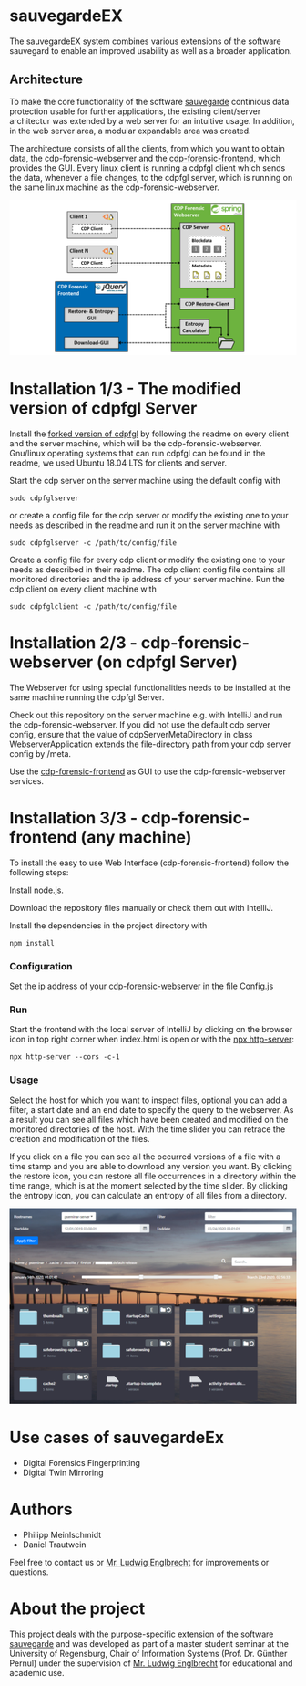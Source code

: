 # sauvegardeEX

The sauvegardeEX system combines various extensions of the software sauvegard to enable an improved usability as well as a broader application. 

## Architecture

To make the core functionality of the software [sauvegarde](https://github.com/dupgit/sauvegarde) continious data protection usable for further applications, the existing client/server architectur was extended by a web server for an intuitive usage. In addition, in the web server area, a modular expandable area was created.

The architecture consists of all the clients, from which you want to obtain data, the cdp-forensic-webserver and the [cdp-forensic-frontend](https://github.com/danieltrtwn/cdp-forensic-frontend), which provides the GUI. Every linux client is running a cdpfgl client which sends the data, whenever a file changes, to the cdpfgl server, which is running on the same linux machine as the cdp-forensic-webserver.

![](https://github.com/meinlschmidt/cdp-forensic-webserver/raw/dabb7ede899235f7db47df657aa3562ccae37f72/architecture.png)

# Installation 1/3 - The modified version of cdpfgl Server

Install the [forked version of cdpfgl](https://github.com/meinlschmidt/sauvegarde) by following the readme on every client and the server machine, which will be the cdp-forensic-webserver.
Gnu/linux operating systems that can run cdpfgl can be found in the readme, we used Ubuntu 18.04 LTS for clients and server.

Start the cdp server on the server machine using the default config with
```
sudo cdpfglserver
```

or create a config file for the cdp server or modify the existing one to your needs as described in the readme and run it on the server machine with
```
sudo cdpfglserver -c /path/to/config/file
```

Create a config file for every cdp client or modify the existing one to your needs as described in their readme.
The cdp client config file contains all monitored directories and the ip address of your server machine.
Run the cdp client on every client machine with
```
sudo cdpfglclient -c /path/to/config/file
```

# Installation 2/3 - cdp-forensic-webserver (on cdpfgl Server)

The Webserver for using special functionalities needs to be installed at the same machine running the cdpfgl Server.

Check out this repository on the server machine e.g. with IntelliJ and run the cdp-forensic-webserver.
If you did not use the default cdp server config, ensure that the value of cdpServerMetaDirectory in class WebserverApplication extends the file-directory path from your cdp server config by /meta.

Use the [cdp-forensic-frontend](https://github.com/danieltrtwn/cdp-forensic-frontend) as GUI to use the cdp-forensic-webserver services.

# Installation 3/3 - cdp-forensic-frontend (any machine)

To install the easy to use Web Interface (cdp-forensic-frontend) follow the following steps:

Install node.js.

Download the repository files manually or check them out with IntelliJ.

Install the dependencies in the project directory with
```
npm install
```

### Configuration

Set the ip address of your [cdp-forensic-webserver](https://github.com/meinlschmidt/cdp-forensic-webserver) in the file Config.js

### Run

Start the frontend with the local server of IntelliJ by clicking on the browser icon in top right corner when index.html is open or with the [npx http-server](https://www.npmjs.com/package/http-server):
```
npx http-server --cors -c-1
```

### Usage

Select the host for which you want to inspect files, optional you can add a filter, a start date and an end date to specify the query to the webserver.
As a result you can see all files which have been created and modified on the monitored directories of the host.
With the time slider you can retrace the creation and modification of the files.

If you click on a file you can see all the occurred versions of a file with a time stamp and you are able to download any version you want.
By clicking the restore icon, you can restore all file occurrences in a directory within the time range, which is at the moment selected by the time slider.
By clicking the entropy icon, you can calculate an entropy of all files from a directory.
 
![](https://github.com/danieltrtwn/cdp-forensic-frontend/raw/master/images/screenshot.png)


# Use cases of sauvegardeEx

- Digital Forensics Fingerprinting
- Digital Twin Mirroring

# Authors

- Philipp Meinlschmidt
- Daniel Trautwein

Feel free to contact us or [Mr. Ludwig Englbrecht](https://www.researchgate.net/profile/Ludwig_Englbrecht) for improvements or questions.

# About the project

This project deals with the purpose-specific extension of the software [sauvegarde](https://github.com/dupgit/sauvegarde) and was developed as part of a master student seminar at the University of Regensburg, Chair of Information Systems (Prof. Dr. Günther Pernul) under the supervision of [Mr. Ludwig Englbrecht](https://www.researchgate.net/profile/Ludwig_Englbrecht) for educational and academic use. 

